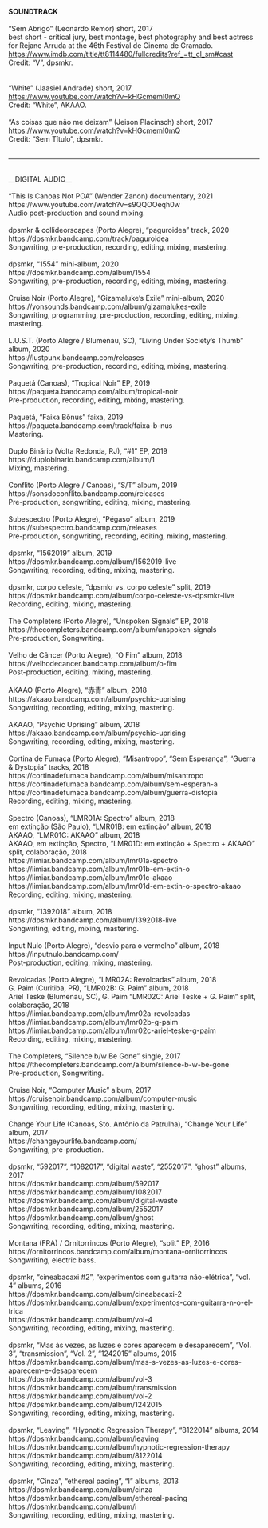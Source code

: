 __SOUNDTRACK__<br/>
<br/>
“Sem Abrigo” (Leonardo Remor) short, 2017<br/>
best short - critical jury, best montage, best photography and best actress for Rejane Arruda at the 46th Festival de Cinema de Gramado.<br/>
https://www.imdb.com/title/tt8114480/fullcredits?ref_=tt_cl_sm#cast<br/>
Credit: “V”, dpsmkr.<br/>
<br/>
<br/>
“White” (Jaasiel Andrade) short, 2017<br/>
https://www.youtube.com/watch?v=kHGcmemI0mQ<br/>
Credit: “White”, AKAAO. <br/>
<br/>
“As coisas que não me deixam” (Jeison Placinsch) short, 2017<br/>
https://www.youtube.com/watch?v=kHGcmemI0mQ<br/>
Credit: “Sem Título”, dpsmkr. <br/>
<br/>
--- --- --- --- ---
<br/>
__DIGITAL AUDIO__<br/>
<br/>
“This Is Canoas Not POA” (Wender Zanon) documentary, 2021<br/>
https://www.youtube.com/watch?v=s9QQOOeqh0w<br/>
Audio post-production and sound mixing. <br/>
<br/>
dpsmkr & collideorscapes (Porto Alegre), “paguroidea” track, 2020<br/>
https://dpsmkr.bandcamp.com/track/paguroidea<br/>
Songwriting, pre-production, recording, editing, mixing, mastering. <br/>
<br/>
dpsmkr, “1554” mini-album, 2020<br/>
https://dpsmkr.bandcamp.com/album/1554<br/>
Songwriting, pre-production, recording, editing, mixing, mastering. <br/>
<br/>
Cruise Noir (Porto Alegre), “Gizamaluke’s Exile” mini-album, 2020<br/>
https://yonsounds.bandcamp.com/album/gizamalukes-exile<br/>
Songwriting, programming, pre-production, recording, editing, mixing, mastering. <br/>
<br/>
L.U.S.T. (Porto Alegre / Blumenau, SC), “Living Under Society’s Thumb” album, 2020<br/>
https://lustpunx.bandcamp.com/releases<br/>
Songwriting, pre-production, recording, editing, mixing, mastering. <br/>
<br/>
Paquetá (Canoas), “Tropical Noir” EP, 2019<br/>
https://paqueta.bandcamp.com/album/tropical-noir<br/>
Pre-production, recording, editing, mixing, mastering. <br/>
<br/>
Paquetá, “Faixa Bônus” faixa, 2019<br/>
https://paqueta.bandcamp.com/track/faixa-b-nus<br/>
Mastering. <br/>
<br/>
Duplo Binário (Volta Redonda, RJ), “#1” EP, 2019<br/>
https://duplobinario.bandcamp.com/album/1<br/>
Mixing, mastering. <br/>
<br/>
Conflito (Porto Alegre / Canoas), “S/T” album, 2019<br/>
https://sonsdoconflito.bandcamp.com/releases<br/>
Pre-production, songwriting, editing, mixing, mastering.<br/>
<br/>
Subespectro (Porto Alegre), “Pégaso” album, 2019<br/>
https://subespectro.bandcamp.com/releases<br/>
Pre-production, songwriting, recording, editing, mixing, mastering. <br/>
<br/>
dpsmkr, “1562019” album, 2019<br/>
https://dpsmkr.bandcamp.com/album/1562019-live<br/>
Songwriting, recording, editing, mixing, mastering.<br/>
<br/>
dpsmkr, corpo celeste, “dpsmkr vs. corpo celeste” split, 2019<br/>
https://dpsmkr.bandcamp.com/album/corpo-celeste-vs-dpsmkr-live<br/>
Recording, editing, mixing, mastering. <br/>
<br/>
The Completers (Porto Alegre), “Unspoken Signals” EP, 2018<br/>
https://thecompleters.bandcamp.com/album/unspoken-signals<br/>
Pre-production, Songwriting. <br/>
<br/>
Velho de Câncer (Porto Alegre), “O Fim” album, 2018<br/>
https://velhodecancer.bandcamp.com/album/o-fim<br/>
Post-production, editing, mixing, mastering. <br/>
<br/>
AKAAO (Porto Alegre), “赤青” album, 2018<br/>
https://akaao.bandcamp.com/album/psychic-uprising<br/>
Songwriting, recording, editing, mixing, mastering. <br/>
<br/>
AKAAO, “Psychic Uprising” album, 2018<br/>
https://akaao.bandcamp.com/album/psychic-uprising<br/>
Songwriting, recording, editing, mixing, mastering. <br/>
<br/>
Cortina de Fumaça (Porto Alegre), “Misantropo”, “Sem Esperança”, “Guerra & Dystopia” tracks, 2018<br/>
https://cortinadefumaca.bandcamp.com/album/misantropo<br/>
https://cortinadefumaca.bandcamp.com/album/sem-esperan-a<br/>
https://cortinadefumaca.bandcamp.com/album/guerra-distopia<br/>
Recording, editing, mixing, mastering. <br/>
<br/>
Spectro (Canoas), “LMR01A: Spectro” album, 2018<br/>
em extinção (São Paulo), “LMR01B: em extinção” album, 2018<br/>
AKAAO, “LMR01C: AKAAO” album, 2018<br/>
AKAAO, em extinção, Spectro, “LMR01D: em extinção + Spectro + AKAAO” split, colaboração, 2018<br/>
https://limiar.bandcamp.com/album/lmr01a-spectro<br/>
https://limiar.bandcamp.com/album/lmr01b-em-extin-o<br/>
https://limiar.bandcamp.com/album/lmr01c-akaao<br/>
https://limiar.bandcamp.com/album/lmr01d-em-extin-o-spectro-akaao<br/>
Recording, editing, mixing, mastering. <br/>
<br/>
dpsmkr, “1392018” album, 2018<br/>
https://dpsmkr.bandcamp.com/album/1392018-live<br/>
Songwriting, editing, mixing, mastering. <br/>
<br/>
Input Nulo (Porto Alegre), “desvio para o vermelho” album, 2018<br/>
https://inputnulo.bandcamp.com/<br/>
Post-production, editing, mixing, mastering. <br/>
<br/>
Revolcadas (Porto Alegre), “LMR02A: Revolcadas” album, 2018<br/>
G. Paim (Curitiba, PR), “LMR02B: G. Paim” album, 2018<br/>
Ariel Teske (Blumenau, SC), G. Paim “LMR02C: Ariel Teske + G. Paim” split, colaboração, 2018<br/>
https://limiar.bandcamp.com/album/lmr02a-revolcadas<br/>
https://limiar.bandcamp.com/album/lmr02b-g-paim<br/>
https://limiar.bandcamp.com/album/lmr02c-ariel-teske-g-paim<br/>
Recording, editing, mixing, mastering. <br/>
<br/>
The Completers, “Silence b/w Be Gone” single, 2017<br/>
https://thecompleters.bandcamp.com/album/silence-b-w-be-gone<br/>
Pre-production, Songwriting. <br/>
<br/>
Cruise Noir, “Computer Music” album, 2017<br/>
https://cruisenoir.bandcamp.com/album/computer-music<br/>
Songwriting, recording, editing, mixing, mastering. <br/>
<br/>
Change Your Life (Canoas, Sto. Antônio da Patrulha), “Change Your Life” album, 2017<br/>
https://changeyourlife.bandcamp.com/<br/>
Songwriting, pre-production. <br/>
<br/>
dpsmkr, “592017”, “1082017”, “digital waste”, “2552017”, “ghost” albums, 2017<br/>
https://dpsmkr.bandcamp.com/album/592017<br/>
https://dpsmkr.bandcamp.com/album/1082017<br/>
https://dpsmkr.bandcamp.com/album/digital-waste<br/>
https://dpsmkr.bandcamp.com/album/2552017<br/>
https://dpsmkr.bandcamp.com/album/ghost<br/>
Songwriting, recording, editing, mixing, mastering.<br/>
<br/>
Montana (FRA) / Ornitorrincos (Porto Alegre), “split” EP, 2016<br/>
https://ornitorrincos.bandcamp.com/album/montana-ornitorrincos<br/>
Songwriting, electric bass. <br/>
<br/>
dpsmkr, “cineabacaxi #2”, “experimentos com guitarra não-elétrica”, “vol. 4” albums, 2016<br/>
https://dpsmkr.bandcamp.com/album/cineabacaxi-2<br/>
https://dpsmkr.bandcamp.com/album/experimentos-com-guitarra-n-o-el-trica<br/>
https://dpsmkr.bandcamp.com/album/vol-4<br/>
Songwriting, recording, editing, mixing, mastering. <br/>
<br/>
dpsmkr, “Mas às vezes, as luzes e cores aparecem e desaparecem”, “Vol. 3”, “transmission”, “Vol. 2”, “1242015” albums, 2015<br/>
https://dpsmkr.bandcamp.com/album/mas-s-vezes-as-luzes-e-cores-aparecem-e-desaparecem<br/>
https://dpsmkr.bandcamp.com/album/vol-3<br/>
https://dpsmkr.bandcamp.com/album/transmission<br/>
https://dpsmkr.bandcamp.com/album/vol-2<br/>
https://dpsmkr.bandcamp.com/album/1242015<br/>
Songwriting, recording, editing, mixing, mastering. <br/>
<br/>
dpsmkr, “Leaving”, “Hypnotic Regression Therapy”, “8122014” albums, 2014<br/>
https://dpsmkr.bandcamp.com/album/leaving<br/>
https://dpsmkr.bandcamp.com/album/hypnotic-regression-therapy<br/>
https://dpsmkr.bandcamp.com/album/8122014<br/>
Songwriting, recording, editing, mixing, mastering. <br/>
<br/>
dpsmkr, “Cinza”, “ethereal pacing”, “I” albums, 2013<br/>
https://dpsmkr.bandcamp.com/album/cinza<br/>
https://dpsmkr.bandcamp.com/album/ethereal-pacing<br/>
https://dpsmkr.bandcamp.com/album/i<br/>
Songwriting, recording, editing, mixing, mastering. <br/>
<br/>
<br/>
